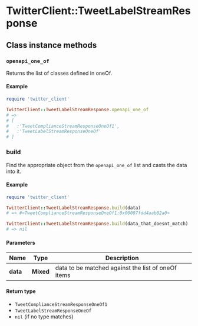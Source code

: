 # TwitterClient::TweetLabelStreamResponse

## Class instance methods

### `openapi_one_of`

Returns the list of classes defined in oneOf.

#### Example

```ruby
require 'twitter_client'

TwitterClient::TweetLabelStreamResponse.openapi_one_of
# =>
# [
#   :'TweetComplianceStreamResponseOneOf1',
#   :'TweetLabelStreamResponseOneOf'
# ]
```

### build

Find the appropriate object from the `openapi_one_of` list and casts the data into it.

#### Example

```ruby
require 'twitter_client'

TwitterClient::TweetLabelStreamResponse.build(data)
# => #<TweetComplianceStreamResponseOneOf1:0x00007fdd4aab02a0>

TwitterClient::TweetLabelStreamResponse.build(data_that_doesnt_match)
# => nil
```

#### Parameters

| Name | Type | Description |
| ---- | ---- | ----------- |
| **data** | **Mixed** | data to be matched against the list of oneOf items |

#### Return type

- `TweetComplianceStreamResponseOneOf1`
- `TweetLabelStreamResponseOneOf`
- `nil` (if no type matches)

